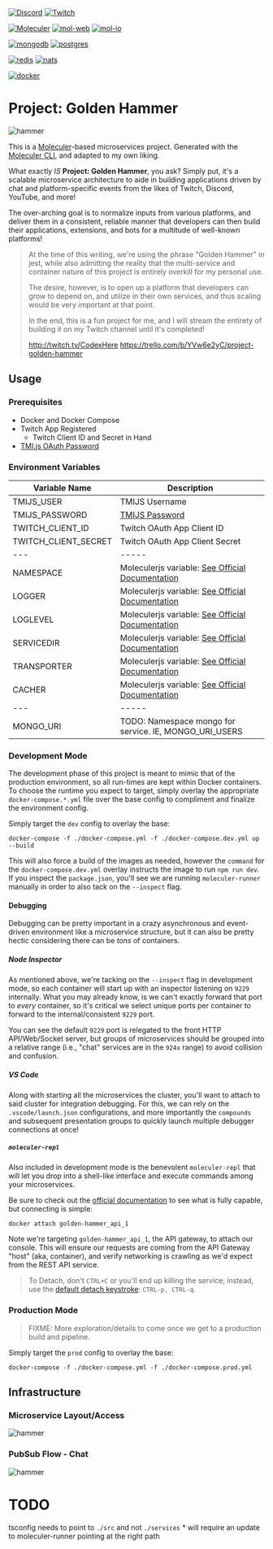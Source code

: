 [![Discord](https://badgen.net/badge/icon/Join%20our%20Discord?icon=discord&label)](https://url.nfgarmy.com/discord)
[![Twitch](https://badgen.net/badge/Built%20Live/on%20Twitch/9146FF)](https://twitch.tv/CodexHere)

[![Moleculer](https://badgen.net/badge/Powered%20By/Moleculer/3cafce)](https://moleculer.services)
[![mol-web](https://badgen.net/badge/Gateway/moleculer-web/3cafce)](https://moleculer.services/docs/0.14/moleculer-web.html)
[![mol-io](https://badgen.net/badge/Gateway/moleculer-io/3cafce)](https://moleculer.services/docs/0.14/moleculer-io.html)

[![mongodb](https://badgen.net/badge/Data%20Store/mongodb/00ed64)](https://www.mongodb.com)
[![postgres](https://badgen.net/badge/Data%20Store/postgresql/336791)](https://www.postgresql.org/)

[![redis](https://badgen.net/badge/Cache/redis/a51f17)](https://www.redis.io)
[![nats](https://badgen.net/badge/Transport/nats/3ec46d)](https://www.nats.io)

[![docker](https://badgen.net/badge/icon/Runs%20in%20Docker/0db7ed?icon=docker&label)](https://www.docker.com)

# Project: Golden Hammer

![hammer](./docs/assets/logo.png)

This is a [Moleculer](https://moleculer.services/)-based microservices project. Generated with the [Moleculer CLI](https://moleculer.services/docs/0.14/moleculer-cli.html), and adapted to my own liking.

What exactly *IS* **Project: Golden Hammer**, you ask? Simply put, it's a scalable microservice architecture to aide in building applications driven by chat and platform-specific events from the likes of Twitch, Discord, YouTube, and more!

The over-arching goal is to normalize inputs from various platforms, and deliver them in a consistent, reliable manner that developers can then build their applications, extensions, and bots for a multitude of well-known platforms!

> At the time of this writing, we're using the phrase "Golden Hammer" in jest, while also admitting the reality that the multi-service and container nature of this project is entirely overkill for my personal use.
>
> The desire, however, is to open up a platform that developers can grow to depend on, and utilize in their own services, and thus scaling would be very important at that point.
>
> In the end, this is a fun project for me, and I will stream the entirety of building it on my Twitch channel until it's completed!
>
> http://twitch.tv/CodexHere
> https://trello.com/b/YVw6e2yC/project-golden-hammer

## Usage

### Prerequisites

* Docker and Docker Compose
* Twitch App Registered
    * Twitch Client ID and Secret in Hand
* [TMI.js OAuth Password](https://twitchapps.com/tmi/)

### Environment Variables

| Variable Name        | Description                                                                                                                |
| -------------------- | -------------------------------------------------------------------------------------------------------------------------- |
| TMIJS_USER           | TMIJS Username                                                                                                             |
| TMIJS_PASSWORD       | [TMIJS Password](https://twitchapps.com/tmi/)                                                                              |
| TWITCH_CLIENT_ID     | Twitch OAuth App Client ID                                                                                                 |
| TWITCH_CLIENT_SECRET | Twitch OAuth App Client Secret                                                                                             |
| ---                  | -----                                                                                                                      |
| NAMESPACE            | Moleculerjs variable: [See Official Documentation](https://moleculer.services/docs/0.14/runner.html#Environment-variables) |
| LOGGER               | Moleculerjs variable: [See Official Documentation](https://moleculer.services/docs/0.14/runner.html#Environment-variables) |
| LOGLEVEL             | Moleculerjs variable: [See Official Documentation](https://moleculer.services/docs/0.14/runner.html#Environment-variables) |
| SERVICEDIR           | Moleculerjs variable: [See Official Documentation](https://moleculer.services/docs/0.14/runner.html#Environment-variables) |
| TRANSPORTER          | Moleculerjs variable: [See Official Documentation](https://moleculer.services/docs/0.14/runner.html#Environment-variables) |
| CACHER               | Moleculerjs variable: [See Official Documentation](https://moleculer.services/docs/0.14/runner.html#Environment-variables) |
| ---                  | -----                                                                                                                      |
| MONGO_URI            | TODO: Namespace mongo for service. IE, MONGO_URI_USERS                                                                     |

### Development Mode

The development phase of this project is meant to mimic that of the production environment, so all run-times are kept within Docker containers. To choose the runtime you expect to target, simply overlay the appropriate `docker-compose.*.yml` file over the base config to compliment and finalize the environment config.

Simply target the `dev` config to overlay the base:

```
docker-compose -f ./docker-compose.yml -f ./docker-compose.dev.yml up --build
```

This will also force a build of the images as needed, however the `command` for the `docker-compose.dev.yml` overlay instructs the image to run `npm run dev`. If you inspect the `package.json`, you'll see we are running `moleculer-runner` manually in order to also tack on the `--inspect` flag.

#### Debugging

Debugging can be pretty important in a crazy asynchronous and event-driven environment like a microservice structure, but it can also be pretty hectic considering there can be *tons* of containers.

##### Node Inspector

As mentioned above, we're tacking on the `--inspect` flag in development mode, so each container will start up with an inspector listening on `9229` internally. What you may already know, is we can't exactly forward that port to *every* container, so it's critical we select unique ports per container to forward to the internal/consistent `9229` port.

You can see the default `9229` port is relegated to the front HTTP API/Web/Socket server, but groups of microservices should be grouped into a relative range (i.e., "chat" services are in the `924x` range) to avoid collision and confusion.

##### VS Code

Along with starting all the microservices the cluster, you'll want to attach to said cluster for integration debugging. For this, we can rely on the `.vscode/launch.json` configurations, and more importantly the `compounds` and subsequent presentation groups to quickly launch multiple debugger connections at once!

##### `moleculer-repl`

Also included in development mode is the benevolent `moleculer-repl` that will let you drop into a shell-like interface and execute commands among your microservices.

Be sure to check out the [official documentation](https://moleculer.services/docs/0.12/moleculer-repl.html) to see what is fully capable, but connecting is simple:

```
docker attach golden-hammer_api_1
```

Note we're targeting `golden-hammer_api_1`, the API gateway, to attach our console. This will ensure our requests are coming from the API Gateway "host" (aka, container), and verify networking is crawling as we'd expect from the REST API service.

> To Detach, don't `CTRL+C` or you'll end up killing the service; instead, use the [default detach keystroke](https://docs.docker.com/engine/reference/commandline/attach/#extended-description): `CTRL-p, CTRL-q`.

### Production Mode

> FIXME: More exploration/details to come once we get to a production build and pipeline.

Simply target the `prod` config to overlay the base:

```
docker-compose -f ./docker-compose.yml -f ./docker-compose.prod.yml
```

## Infrastructure

### Microservice Layout/Access

![hammer](./docs/container-layout.drawio.svg)


### PubSub Flow - Chat

![hammer](./docs/pubsub-flow-chat.drawio.svg)



# TODO

tsconfig needs to point to `./src` and not `./services`
    * will require an update to moleculer-runner pointing at the right path
